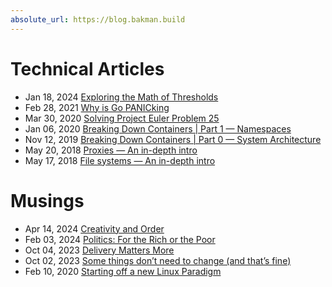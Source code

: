 ```yaml
---
absolute_url: https://blog.bakman.build
---
```


# Technical Articles
- Jan 18, 2024 [Exploring the Math of Thresholds](./blogs/exploring-the-math-of-thresholds.md)
- Feb 28, 2021 [Why is Go PANICking](https://medium.com/@tiemma/why-is-go-panicking-31ba2351986b)
- Mar 30, 2020 [Solving Project Euler Problem 25](https://medium.com/an-idea/solving-project-euler-problem-25-4318b8df8bf7)
- Jan 06, 2020 [Breaking Down Containers \| Part 1 — Namespaces](https://medium.com/itnext/breaking-down-containers-part-1-namespaces-9668b86d003d)
- Nov 12, 2019 [Breaking Down Containers \| Part 0 — System Architecture](https://medium.com/itnext/breaking-down-containers-part-0-system-architecture-37afe0e51770https://medium.com/itnext/breaking-down-containers-part-0-system-architecture-37afe0e51770)
- May 20, 2018 [Proxies — An in-depth intro](https://medium.com/consonance/proxies-an-in-depth-intro-4bb569326a34)
- May 17, 2018 [File systems — An in-depth intro](https://medium.com/consonance/file-systems-an-in-depth-intro-75de31a0e50a)

# Musings
- Apr 14, 2024 [Creativity and Order](./blogs/creativity-and-order.md)
- Feb 03, 2024 [Politics: For the Rich or the Poor](./blogs/politics-for-the-rich-or-the-poor.md)
- Oct 04, 2023 [Delivery Matters More](https://medium.com/@tiemma/delivery-matters-more-efe19c1d7491)
- Oct 02, 2023 [Some things don’t need to change (and that’s fine)](https://medium.com/@tiemma/some-things-dont-need-to-change-and-that-s-fine-ce53e854a33a)
- Feb 10, 2020 [Starting off a new Linux Paradigm](https://medium.com/linux-lagos/starting-off-a-new-linux-paradigm-890019ab1ef6)
